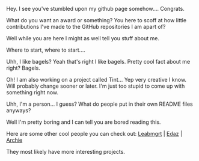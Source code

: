 Hey. I see you've stumbled upon my github page somehow.... Congrats.

What do you want an award or something?
You here to scoff at how little contributions I've made to the GitHub repositories I am apart of?

Well while you are here I might as well tell you stuff about me.

Where to start, where to start....

Uhh, I like bagels? Yeah that's right I like bagels.
Pretty cool fact about me right? Bagels.

Oh! I am also working on a project called Tint... Yep very creative I know.
Will probably change sooner or later. I'm just too stupid to come up with something right now.

Uhh, I'm a person... I guess? What do people put in their own README files anyways?

Well I'm pretty boring and I can tell you are bored reading this. 

Here are some other cool people you can check out: [Leabmgrt](https://github.com/leabmgrt) | [Edaz](https://github.com/edazpotato) | [Archie](https://github.com/archiecodes) 

They most likely have more interesting projects.
